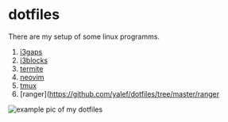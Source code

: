 # dotfiles
There are my setup of some linux programms.
1.    [i3gaps](https://github.com/yalef/dotfiles/tree/master/i3)
2.    [i3blocks](https://github.com/yalef/dotfiles/tree/master/i3blocks)
3.    [termite](https://github.com/yalef/dotfiles/tree/master/termite)
4.    [neovim](https://github.com/yalef/dotfiles/tree/master/nvim)
5.    [tmux](https://github.com/yalef/dotfiles/blob/master/.tmux.conf)
6.    [ranger](https://github.com/yalef/dotfiles/tree/master/ranger        

![example pic of my dotfiles](https://i.imgur.com/evLskMa.png)
